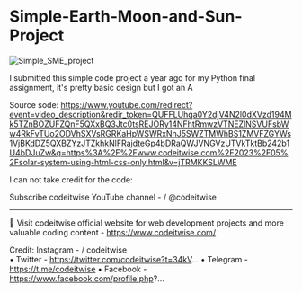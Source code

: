 # Simple-Earth-Moon-and-Sun-Project


![Simple_SME_project](https://github.com/dndplus5/Simple-Earth_Moon-and-Sun-Project/assets/152653893/d1423e74-acc4-4bb1-b0b7-3780bbfbd82f)


I submitted this simple code project a year ago for my Python final assignment,
it's pretty basic design but I got an A

Source sode:
https://www.youtube.com/redirect?event=video_description&redir_token=QUFFLUhqa0Y2djV4N2l0dXVzd194Mk5TZnBOZUFZQnF5QXxBQ3Jtc0tsREJORy14NFhtRmwzVTNEZlNSVUFsbWw4RkFvTUo2ODVhSXVsRGRKaHpWSWRxNnJ5SWZTMWhBS1ZMVFZGYWs1VjBKdDZ5QXBZYzJTZkhkNlFRajdteGp4bDRaQWJVNGVzUTVkTktBb242b1U4bDJuZw&q=https%3A%2F%2Fwww.codeitwise.com%2F2023%2F05%2Fsolar-system-using-html-css-only.html&v=jTRMKKSLWME


I can not take credit for the code:

Subscribe codeitwise YouTube channel -    / @codeitwise  

-------------------------------------------

📌 Visit codeitwise official website for web development projects and more valuable coding content - https://www.codeitwise.com/

Credit:
 Instagram -   / codeitwise  
• Twitter - https://twitter.com/codeitwise?t=34kV...
• Telegram - https://t.me/codeitwise
• Facebook - https://www.facebook.com/profile.php?...
